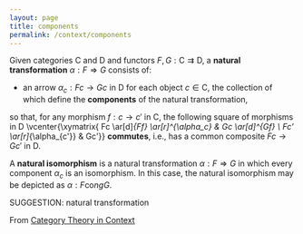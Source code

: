 ```yaml
---
layout: page
title: components
permalink: /context/components
---
```

 Given categories $\mathsf{C}$ and $\mathsf{D}$ and functors $F,G : \mathsf{C} \rightrightarrows \mathsf{D}$, a **natural transformation** $\alpha : F \Rightarrow G$ consists of:

-  an arrow $\alpha_c : Fc \to Gc$ in $\mathsf{D}$ for each object $c\in \mathsf{C}$, the collection of which define the **components** of the natural transformation,

so that, for any morphism $f : c \to c'$ in $\mathsf{C}$, the following square of morphisms in $\mathsf{D}$
 \vcenter{\xymatrix{ Fc \ar[d]_{Ff} \ar[r]^{\alpha_c} & Gc \ar[d]^{Gf} \\ Fc' \ar[r]_{\alpha_{c'}} & Gc'}}
**commutes**, i.e., has a common composite $Fc \to Gc'$ in $\mathsf{D}$.

A **natural isomorphism** is a natural transformation $\alpha : F \Rightarrow G$ in which every component $\alpha_c$ is an isomorphism. In this case, the natural isomorphism may be depicted as $\alpha : F \mathrm{co}ng G$.


SUGGESTION: natural transformation

From [Category Theory in Context](https://mathgloss.github.io/MathGloss/context.html)